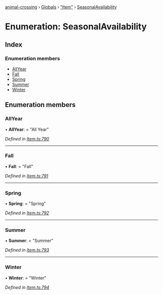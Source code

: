 [animal-crossing](../README.md) › [Globals](../globals.md) › ["Item"](../modules/_item_.md) › [SeasonalAvailability](_item_.seasonalavailability.md)

# Enumeration: SeasonalAvailability

## Index

### Enumeration members

* [AllYear](_item_.seasonalavailability.md#allyear)
* [Fall](_item_.seasonalavailability.md#fall)
* [Spring](_item_.seasonalavailability.md#spring)
* [Summer](_item_.seasonalavailability.md#summer)
* [Winter](_item_.seasonalavailability.md#winter)

## Enumeration members

###  AllYear

• **AllYear**: = "All Year"

*Defined in [Item.ts:790](https://github.com/Norviah/animal-crossing/blob/37a256e/module/types/Item.ts#L790)*

___

###  Fall

• **Fall**: = "Fall"

*Defined in [Item.ts:791](https://github.com/Norviah/animal-crossing/blob/37a256e/module/types/Item.ts#L791)*

___

###  Spring

• **Spring**: = "Spring"

*Defined in [Item.ts:792](https://github.com/Norviah/animal-crossing/blob/37a256e/module/types/Item.ts#L792)*

___

###  Summer

• **Summer**: = "Summer"

*Defined in [Item.ts:793](https://github.com/Norviah/animal-crossing/blob/37a256e/module/types/Item.ts#L793)*

___

###  Winter

• **Winter**: = "Winter"

*Defined in [Item.ts:794](https://github.com/Norviah/animal-crossing/blob/37a256e/module/types/Item.ts#L794)*
